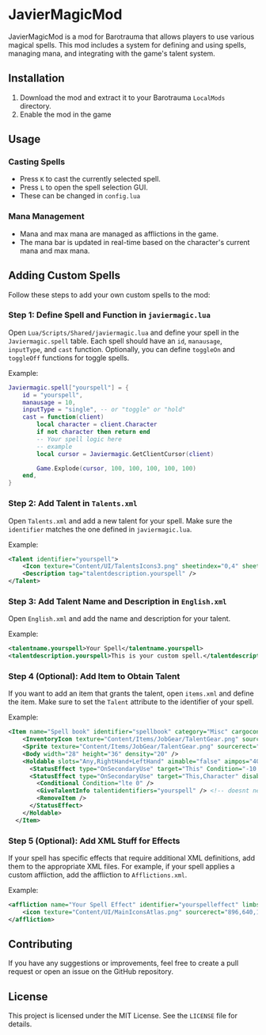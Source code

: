 # JavierMagicMod
JavierMagicMod is a mod for Barotrauma that allows players to use various magical spells. This mod includes a system for defining and using spells, managing mana, and integrating with the game's talent system.

## Installation

1. Download the mod and extract it to your Barotrauma `LocalMods` directory.
2. Enable the mod in the game

## Usage

### Casting Spells

- Press `K` to cast the currently selected spell.
- Press `L` to open the spell selection GUI.
- These can be changed in `config.lua`

### Mana Management

- Mana and max mana are managed as afflictions in the game.
- The mana bar is updated in real-time based on the character's current mana and max mana.

## Adding Custom Spells

Follow these steps to add your own custom spells to the mod:

### Step 1: Define Spell and Function in `javiermagic.lua`

Open `Lua/Scripts/Shared/javiermagic.lua` and define your spell in the `Javiermagic.spell` table. Each spell should have an `id`, `manausage`, `inputType`, and `cast` function. Optionally, you can define `toggleOn` and `toggleOff` functions for toggle spells.

Example:
```lua
Javiermagic.spell["yourspell"] = {
    id = "yourspell",
    manausage = 10,
    inputType = "single", -- or "toggle" or "hold"
    cast = function(client)
        local character = client.Character
        if not character then return end
        -- Your spell logic here
        -- example
        local cursor = Javiermagic.GetClientCursor(client)

        Game.Explode(cursor, 100, 100, 100, 100, 100)
    end,
}
```

### Step 2: Add Talent in `Talents.xml`

Open `Talents.xml` and add a new talent for your spell. Make sure the `identifier` matches the one defined in `javiermagic.lua`.

Example:
```xml
<Talent identifier="yourspell">
    <Icon texture="Content/UI/TalentsIcons3.png" sheetindex="0,4" sheetelementsize="128,128" />
    <Description tag="talentdescription.yourspell" />
</Talent>
```

### Step 3: Add Talent Name and Description in `English.xml`

Open `English.xml` and add the name and description for your talent.

Example:
```xml
<talentname.yourspell>Your Spell</talentname.yourspell>
<talentdescription.yourspell>This is your custom spell.</talentdescription.yourspell>
```

### Step 4 (Optional): Add Item to Obtain Talent

If you want to add an item that grants the talent, open `items.xml` and define the item. Make sure to set the `Talent` attribute to the identifier of your spell.

Example:
```xml
<Item name="Spell book" identifier="spellbook" category="Misc" cargocontaineridentifier="metalcrate" allowasextracargo="true" Tags="smallitem,skillbook" maxstacksize="8" scale="0.5" impactsoundtag="impact_soft">
    <InventoryIcon texture="Content/Items/JobGear/TalentGear.png" sourcerect="123,368,38,56" origin="0.5,0.5" />
    <Sprite texture="Content/Items/JobGear/TalentGear.png" sourcerect="107,74,32,38" depth="0.6" origin="0.5,0.5" />
    <Body width="28" height="36" density="20" />
    <Holdable slots="Any,RightHand+LeftHand" aimable="false" aimpos="40,-20" handle1="5,0" aimangle="260" swingamount="0,3" swingspeed="0.5" swingwhenaiming="true" msg="ItemMsgPickUpSelect">
      <StatusEffect type="OnSecondaryUse" target="This" Condition="-10.0" />
      <StatusEffect type="OnSecondaryUse" target="This,Character" disabledeltatime="true">
        <Conditional Condition="lte 0" />
        <GiveTalentInfo talentidentifiers="yourspell" /> <!-- doesnt need to be a book, just needs to give talent -->
        <RemoveItem />
      </StatusEffect>
    </Holdable>
  </Item>
```

### Step 5 (Optional): Add XML Stuff for Effects

If your spell has specific effects that require additional XML definitions, add them to the appropriate XML files. For example, if your spell applies a custom affliction, add the affliction to `Afflictions.xml`.

Example:
```xml
<affliction name="Your Spell Effect" identifier="yourspelleffect" limbspecific="false" indicatorlimb="Torso" maxstrength="1000">
    <icon texture="Content/UI/MainIconsAtlas.png" sourcerect="896,640,128,128" color="127,0,255,255" origin="0,0"/>
</affliction>
```

## Contributing

If you have any suggestions or improvements, feel free to create a pull request or open an issue on the GitHub repository.

## License

This project is licensed under the MIT License. See the `LICENSE` file for details.